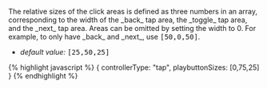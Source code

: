 <p class="b20" markdown="1">
The relative sizes of the click areas is defined as three numbers in an array, corresponding to the width of the _back_ tap area, the _toggle_ tap area, and the _next_ tap area. Areas can be omitted by setting the width to 0. For example, to only have _back_ and _next_, use <samp class="number">[50,0,50]</samp>.
</p>

* _default value:_ <samp class="number">[25,50,25]</samp>

{% highlight javascript %}
{ controllerType: "tap", playbuttonSizes: [0,75,25] }
{% endhighlight %}
